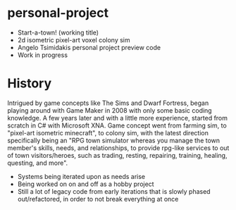 # personal-project
* Start-a-town! (working title)
* 2d isometric pixel-art voxel colony sim
* Angelo Tsimidakis personal project preview code
* Work in progress

# History
Intrigued by game concepts like The Sims and Dwarf Fortress, began playing around with Game Maker in 2008 with only some basic coding knowledge. A few years later and with a little more experience, started from scratch in C# with Microsoft XNA. Game concept went from farming sim, to "pixel-art isometric minecraft", to colony sim, with the latest direction specifically being an "RPG town simulator whereas you manage the town member's skills, needs, and relationships, to provide rpg-like services to out of town visitors/heroes, such as trading, resting, repairing, training, healing, questing, and more".

* Systems being iterated upon as needs arise
* Being worked on on and off as a hobby project
* Still a lot of legacy code from early iterations that is slowly phased out/refactored, in order to not break everything at once

